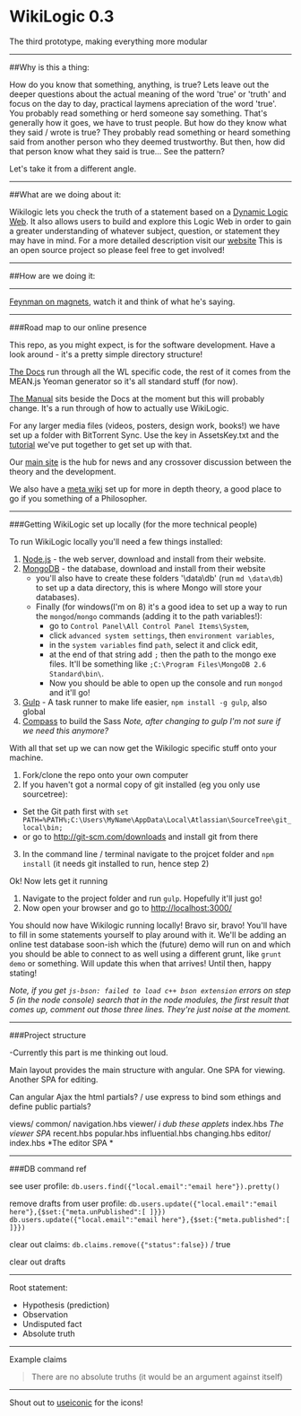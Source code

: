 WikiLogic 0.3
=========

The third prototype, making everything more modular

---

##Why is this a thing:

How do you know that something, anything, is true? Lets leave out the deeper questions about the actual meaning of the word 'true' or 'truth' and focus on the day to day, practical laymens apreciation of the word 'true'.  You probably read something or herd someone say something.  That's generally how it goes, we have to trust people.  But how do they know what they said / wrote is true?  They probably read something or heard something said from another person who they deemed trustworthy.  But then, how did that person know what they said is true... See the pattern? 

Let's take it from a different angle.  

---

##What are we doing about it:

Wikilogic lets you check the truth of a statement based on a [Dynamic Logic Web](http://www.wikilogicfoundation.org/dynamic-logic-web).  It also allows users to build and explore this Logic Web in order to gain a greater understanding of whatever subject, question, or statement they may have in mind.
For a more detailed description visit our [website](http://www.wikilogicfoundation.org/)
This is an open source project so please feel free to get involved!

---

##How are we doing it:

---

[Feynman on magnets](https://www.youtube.com/watch?v=wMFPe-DwULM), watch it and think of what he's saying.

---


###Road map to our online presence

This repo, as you might expect, is for the software development.  Have a look around - it's a pretty simple directory structure!

[The Docs](http://wikilogic.github.io/WikiLogic/) run through all the WL specific code, the rest of it comes from the MEAN.js Yeoman generator so it's all standard stuff (for now).

[The Manual](http://wikilogic.github.io/WikiLogic/manual.html) sits beside the Docs at the moment but this will probably change.  It's a run through of how to actually use WikiLogic.

For any larger media files (videos, posters, design work, books!) we have set up a folder with BitTorrent Sync.  Use the key in AssetsKey.txt and the [tutorial](http://wikilogicfoundation.org/wiki/index.php?title=BitTorrentSync) we've put together to get set up with that.

Our [main site](http://www.wikilogicfoundation.org/) is the hub for news and any crossover discussion between the theory and the development.

We also have a [meta wiki](http://wikilogicfoundation.org/wiki/index.php?title=Main_Page) set up for more in depth theory, a good place to go if you something of a Philosopher.

---

###Getting WikiLogic set up locally (for the more technical people)

To run WikiLogic locally you'll need a few things installed:

1. [Node.js](http://nodejs.org/) - the web server, download and install from their website.
2. [MongoDB](http://www.mongodb.org/) - the database, download and install from their website 
	* you'll also have to create these folders '\data\db' (run `md \data\db`) to set up a data directory, this is where Mongo will store your databases).
	* Finally (for windows(I'm on 8) it's a good idea to set up a way to run the `mongod`/`mongo` commands (adding it to the path variables!): 
		* go to `Control Panel\All Control Panel Items\System`, 
		* click `advanced system settings`, then `environment variables`, 
		* in the `system variables` find `path`, select it and click edit, 
		* at the end of that string add `;` then the path to the mongo exe files.  It'll be something like `;C:\Program Files\MongoDB 2.6 Standard\bin\`.  
		* Now you should be able to open up the console and run `mongod` and it'll go!
4. [Gulp](http://gulpjs.com/) - A task runner to make life easier, `npm install -g gulp`, also global
5. [Compass](http://compass-style.org/) to build the Sass *Note, after changing to gulp I'm not sure if we need this anymore?*

With all that set up we can now get the Wikilogic specific stuff onto your machine.

1. Fork/clone the repo onto your own computer
2. If you haven't got a normal copy of git installed (eg you only use sourcetree):
 * Set the Git path first with `set PATH=%PATH%;C:\Users\MyName\AppData\Local\Atlassian\SourceTree\git_local\bin;`
 * or go to http://git-scm.com/downloads and install git from there  
3. In the command line / terminal navigate to the projcet folder and `npm install` (it needs git installed to run, hence step 2)


Ok! Now lets get it running

1. Navigate to the project folder and run `gulp`.  Hopefully it'll just go!
3. Now open your browser and go to [http://localhost:3000/](http://localhost:3000/)

You should now have Wikilogic running locally!  Bravo sir, bravo!  You'll have to fill in some statements yourself to play around with it.  We'll be adding an online test database soon-ish which the (future) demo will run on and which you should be able to connect to as well using a different grunt, like `grunt demo` or something.  Will update this when that arrives!  Until then, happy stating!

*Note, if you get `js-bson: failed to load c++ bson extension` errors on step 5 (in the node console) search that in the node modules, the first result that comes up, comment out those three lines.  They're just noise at the moment.*

---

###Project structure

-Currently this part is me thinking out loud.

Main layout provides the main structure with angular. 
One SPA for viewing.
Another SPA for editing.

Can angular Ajax the html partials? / use express to bind som ethings and define public partials?

views/
	common/
		navigation.hbs
	viewer/  *i dub these applets*
		index.hbs *The viewer SPA*
		recent.hbs
		popular.hbs
		influential.hbs
		changing.hbs
	editor/
		index.hbs *The editor SPA *

---

###DB command ref

see user profile:
`db.users.find({"local.email":"email here"}).pretty()`

remove drafts from user profile:
`db.users.update({"local.email":"email here"},{$set:{"meta.unPublished":[ ]}})`
`db.users.update({"local.email":"email here"},{$set:{"meta.published":[ ]}})`

clear out claims:
`db.claims.remove({"status":false})` / true

clear out drafts

---

Root statement:

* Hypothesis (prediction)
* Observation
* Undisputed fact
* Absolute truth

---

Example claims
>There are no absolute truths
(it would be an argument against itself)

---

Shout out to [useiconic](https://useiconic.com/open/) for the icons!